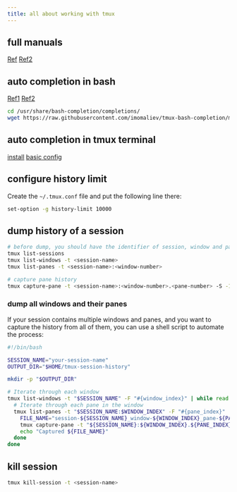 ```yaml
---
title: all about working with tmux
---
```


## full manuals

[Ref](https://phoenixnap.com/kb/tmux-tutorial-install-commands)
[Ref2](https://deliciousbrains.com/tmux-for-local-development/)

## auto completion in bash

[Ref1](https://russellparker.me/post/2018/02/16/tmux-bash-autocomplete/)
[Ref2](https://unix.stackexchange.com/questions/604554/what-allows-bash-to-autocomplete-tmux-sub-commands)

```bash
cd /usr/share/bash-completion/completions/
wget https://raw.githubusercontent.com/imomaliev/tmux-bash-completion/master/completions/tmux
```

## auto completion in tmux terminal

[install](https://tmux.reconquest.io/)
[basic config](https://tmux.reconquest.io/docs)

## configure history limit

Create the `~/.tmux.conf` file and put the following line there:

```bash
set-option -g history-limit 10000
```

## dump history of a session

```bash
# before dump, you should have the identifier of session, window and pane using the following commands
tmux list-sessions
tmux list-windows -t <session-name>
tmux list-panes -t <session-name>:<window-number>

# capture pane history
tmux capture-pane -t <session-name>:<window-number>.<pane-number> -S -10000 -p > ~/tmux-pane-history.txt
```

### dump all windows and their panes

If your session contains multiple windows and panes, and you want to capture the history from all of them, you can use a shell script to automate the process:

```bash
#!/bin/bash

SESSION_NAME="your-session-name"
OUTPUT_DIR="$HOME/tmux-session-history"

mkdir -p "$OUTPUT_DIR"

# Iterate through each window
tmux list-windows -t "$SESSION_NAME" -F "#{window_index}" | while read -r WINDOW_INDEX; do
  # Iterate through each pane in the window
  tmux list-panes -t "$SESSION_NAME:$WINDOW_INDEX" -F "#{pane_index}" | while read -r PANE_INDEX; do
    FILE_NAME="session-${SESSION_NAME}_window-${WINDOW_INDEX}_pane-${PANE_INDEX}.txt"
    tmux capture-pane -t "${SESSION_NAME}:${WINDOW_INDEX}.${PANE_INDEX}" -S -10000 -p > "${OUTPUT_DIR}/${FILE_NAME}"
    echo "Captured ${FILE_NAME}"
  done
done
```

## kill session

```bash
tmux kill-session -t <session-name>
```
